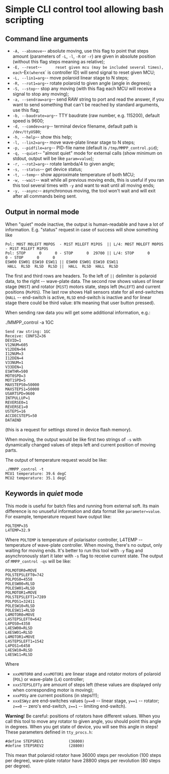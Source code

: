 Simple CLI control tool allowing bash scripting 
===============================================


## Command line arguments

- `-A, --absmove`--      absolute moving, use this flag to point that steps amount (parameters of `-L`, `-l`, `-R` or `-r`) are given in absolute position (without this flag steps meaning as relative);
- `-E, --reset`--`       reset given mcu (may be included several times), each `-Ex` (where `x` is controller ID) will send signal to reset given MCU;
- `-L, --lin1=arg`--     move polaroid linear stage to N steps;
- `-R, --rot1=arg`--     rotate polaroid to given angle (angle in degrees);
- `-S, --stop`--         stop any moving (with this flag each MCU will receive a signal to stop any moving);
- `-a, --sendraw=arg`--  send RAW string to port and read the answer, if you want to send something that can't be reached by standard arguments, use this flag;
- `-b, --baudrate=arg`-- TTY baudrate (raw number, e.g. 115200), default speed is 9600;
- `-d, --comdev=arg`--   terminal device filename, default path is `/dev/ttyUSB0`;
- `-h, --help`--         show this help;
- `-l, --lin2=arg`--     move wave-plate linear stage to N steps;
- `-p, --pidfile=arg`--  PID-file name (default is `/tmp/MMPP_control.pid`);
- `-q, --quiet`--        "almost quiet" mode for external calls (show minimum on stdout, output will be like `param=value`);
- `-r, --rot2=arg`--     rotate lambda/4 to given angle;
- `-s, --status`--       get device status;
- `-t, --temp`--         show approximate temperature of both MCU;
- `-w, --wait`--         wait while all previous moving ends, this is useful if you ran this tool several times with `-y` and want to wait until all moving ends;
- `-y, --async`--        asynchronous moving, the tool won't wait and will exit after all commands being sent.


## Output in normal mode

When "quiet" mode inactive, the output is human-readable and have a lot of information. E.g. "status" request in case of success will show something like

	Pol: M0ST M0LEFT M0POS  - M1ST M1LEFT M1POS  || L/4: M0ST M0LEFT M0POS  - M1ST M1LEFT M1POS 
	Pol: STOP      0      0 - STOP      0  29700 || L/4: STOP      0      0 - STOP      0      0
	ESW00 ESW01 ESW10 ESW11 || ESW00 ESW01 ESW10 ESW11
	 HALL  RLSD  RLSD  RLSD ||  HALL  RLSD  HALL  RLSD 

The first and third rows are headers. To the left of `||` delimiter is polaroid data, to the right -- wave-plate data.
The second row shows values of linear stage (`M0ST`) and rotator (`M1ST`) motors state, steps left (`MxLEFT`) and current positions (`MxPOS`). The last row shows Hall sensors state for all end-switches (`HALL` -- end-switch is active, `RLSD` end-switch is inactive and for linear stage there could be third value: `BTN` meaning that user button pressed).

When sending raw data you will get some additional information, e.g.:

./MMPP_control -a 1GC

	Send raw string: 1GC
	Receive: CONFSZ=36
	DEVID=1
	V12NUM=605
	V12DEN=94
	I12NUM=3
	I12DEN=4
	V33NUM=1
	V33DEN=1
	ESWTHR=500
	MOT0SPD=3
	MOT1SPD=5
	MAXSTEPS0=50000
	MAXSTEPS1=50000
	USARTSPD=9600
	INTPULLUP=1
	REVERSE0=1
	REVERSE1=0
	USTEPS=16
	ACCDECSTEPS=50
	DATAEND

(this is a request for settings stored in device flash memory).

When moving, the output would be like first two strings of `-s` with dynamically changed values of steps left and current position of moving parts.

The output of temperature request would be like:

	./MMPP_control -t   
	MCU1 temperature: 39.6 degC
	MCU2 temperature: 35.1 degC


## Keywords in *quiet* mode

This mode is useful for batch files and running from external soft. Its main difference is no unuseful information and data format like `parameter=value`. For example, temperature request have output like: 

	POLTEMP=35
	L4TEMP=32.9

Where `POLTEMP` is temperature of polarisator controller, L4TEMP -- temperature of wave-plate controller.
When moving, there's no output, only waiting for moving ends. It's better to run this tool with `-y` flag and asynchronously start it later with `-s` flag to receive current state.
The output of `MMPP_control -qs` will be like:

	POLMOTOR0=MOVE
	POLSTEPSLEFT0=742
	POLPOS0=4558
	POLESW00=RLSD
	POLESW01=RLSD
	POLMOTOR1=MOVE
	POLSTEPSLEFT1=7289
	POLPOS1=32411
	POLESW10=RLSD
	POLESW11=RLSD
	L4MOTOR0=MOVE
	L4STEPSLEFT0=642
	L4POS0=4358
	L4ESW00=RLSD
	L4ESW01=RLSD
	L4MOTOR1=MOVE
	L4STEPSLEFT1=1542
	L4POS1=6458
	L4ESW10=RLSD
	L4ESW11=RLSD

Where

- `xxxMOTOR0` and `xxxMOTOR1` are linear stage and rotator motors of polaroid (`POL`) or wave-plate (`L4`) controller;
- `xxxSTEPSLEFTy` are amount of steps left (these values are displayed only when corresponding motor is moving);
- `xxxPOSy` are current positions (in steps!!!);
- `xxxESWyz` are end-switches values (`y==0` -- linear stage, `y==1` -- rotator; `z==0` -- zero's end-switch, `z==1` -- limiting end-switch).


**Warning**! Be careful: positions of rotators have different values. When you call this tool to move any rotator to given angle, you should point this angle in degrees. When you get state of device, you will see this angle in steps! These parameters defined in `tty_procs.h`:

	#define STEPSREV1           (36000)
	#define STEPSREV2           (28800)
	
This mean that polaroid rotator have 36000 steps per revolution (100 steps per degree), wave-plate rotator have 28800 steps per revolution (80 steps per degree).